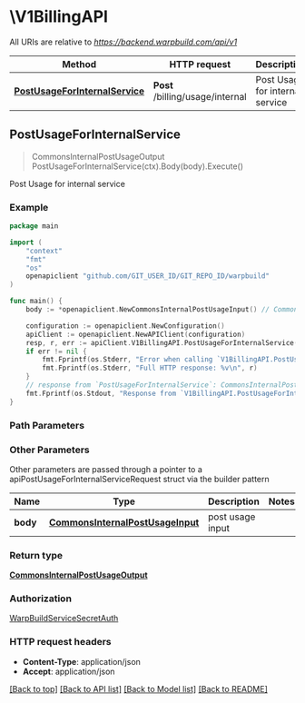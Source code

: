 # \V1BillingAPI

All URIs are relative to *https://backend.warpbuild.com/api/v1*

Method | HTTP request | Description
------------- | ------------- | -------------
[**PostUsageForInternalService**](V1BillingAPI.md#PostUsageForInternalService) | **Post** /billing/usage/internal | Post Usage for internal service



## PostUsageForInternalService

> CommonsInternalPostUsageOutput PostUsageForInternalService(ctx).Body(body).Execute()

Post Usage for internal service

### Example

```go
package main

import (
    "context"
    "fmt"
    "os"
    openapiclient "github.com/GIT_USER_ID/GIT_REPO_ID/warpbuild"
)

func main() {
    body := *openapiclient.NewCommonsInternalPostUsageInput() // CommonsInternalPostUsageInput | post usage input

    configuration := openapiclient.NewConfiguration()
    apiClient := openapiclient.NewAPIClient(configuration)
    resp, r, err := apiClient.V1BillingAPI.PostUsageForInternalService(context.Background()).Body(body).Execute()
    if err != nil {
        fmt.Fprintf(os.Stderr, "Error when calling `V1BillingAPI.PostUsageForInternalService``: %v\n", err)
        fmt.Fprintf(os.Stderr, "Full HTTP response: %v\n", r)
    }
    // response from `PostUsageForInternalService`: CommonsInternalPostUsageOutput
    fmt.Fprintf(os.Stdout, "Response from `V1BillingAPI.PostUsageForInternalService`: %v\n", resp)
}
```

### Path Parameters



### Other Parameters

Other parameters are passed through a pointer to a apiPostUsageForInternalServiceRequest struct via the builder pattern


Name | Type | Description  | Notes
------------- | ------------- | ------------- | -------------
 **body** | [**CommonsInternalPostUsageInput**](CommonsInternalPostUsageInput.md) | post usage input | 

### Return type

[**CommonsInternalPostUsageOutput**](CommonsInternalPostUsageOutput.md)

### Authorization

[WarpBuildServiceSecretAuth](../README.md#WarpBuildServiceSecretAuth)

### HTTP request headers

- **Content-Type**: application/json
- **Accept**: application/json

[[Back to top]](#) [[Back to API list]](../README.md#documentation-for-api-endpoints)
[[Back to Model list]](../README.md#documentation-for-models)
[[Back to README]](../README.md)

